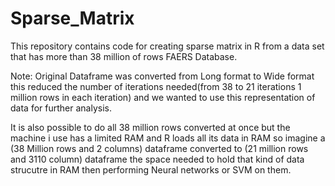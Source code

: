 # Sparse_Matrix
This repository contains code for creating sparse matrix in R from a data set that has more than 38 million of rows FAERS Database.

Note: Original Dataframe was converted from Long format to Wide format this reduced the number of iterations needed(from 38 to 21 iterations 1 million rows in each iteration) and we wanted to use this representation of data for further analysis.

It is also possible to do all 38 million rows converted at once but the machine i use has a limited RAM and R loads all its data in RAM so imagine a (38 Million rows and 2 columns) dataframe converted to (21 million rows and 3110 column) dataframe the space needed to hold that kind of data strucutre in RAM then performing Neural networks or SVM on them.
